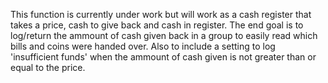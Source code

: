 This function is currently under work but will work as a cash register that takes a price, cash to give back and cash in register.
The end goal is to log/return the ammount of cash given back in a group to easily read which bills and coins were handed over.
Also to include a setting to log 'insufficient funds' when the ammount of cash given is not greater than or equal to the price.
